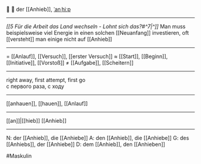 💪 🔵 der [[Anhieb]], [ˈanˌhiːp](https://youglish.com/pronounce/Anhieb/german)

---
*[[5 Für die Arbeit das Land wechseln - Lohnt sich das?#^7|^]]* Man muss beispielsweise viel Energie in einen solchen [[Neuanfang]] investieren, oft [[versteht]] man einige nicht auf [[Anhieb]]


---
= [[Anlauf]], [[Versuch]], [[erster Versuch]]
≈ [[Start]], [[Beginn]], [[Initiative]], [[Vorstoß]]
≠ [[Aufgabe]], [[Scheitern]]

---
right away, first attempt, first go  
с первого раза, с ходу

---
[[anhauen]], [[hauen]], [[Anlauf]]

---
[[an]]|[[hieb]]
[[Anhieb]]


---
N: der [[Anhieb]], die [[Anhiebe]]
A: den [[Anhieb]], die [[Anhiebe]]
G: des [[Anhiebs]], der [[Anhiebe]]
D: dem [[Anhieb]], den [[Anhieben]]

#Maskulin 